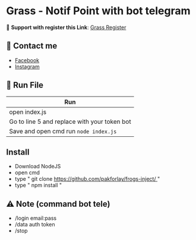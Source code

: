 # Grass - Notif Point with bot telegram

🔗 **Support with register this Link**: [Grass Register](https://app.getgrass.io/register/?referralCode=zZYYYBnqOIv0CRj)

## 📢 Contact me

- [Facebook](https://facebook.com/justaldog)
- [Instagram](https://instagram.com/potaldogg)


## 🚀 Run File

|                        Run                        |
| --------------------------------------------------| 
|                   open index.js                   |
|    Go to line 5 and replace with your token bot   |
|       Save and open cmd run `node index.js`       |


## Install

- Download NodeJS
- open cmd
- type " git clone [https://github.com/pakforlay/frogs-inject/ ](https://github.com/pakforlay/grass-notif-telegram)"
- type " npm install "

## ⚠️ Note (command bot tele)
- /login email:pass
- /data auth token
- /stop 
